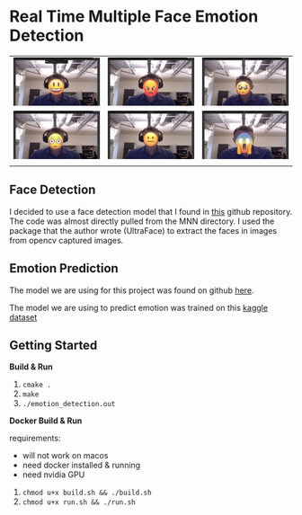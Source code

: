# Real Time Multiple Face Emotion Detection

| | | |
|:---------------------:|:-------------------:|:-----------------:|
|<img width="500" alt="happy example" src="assets/example_output/happy_example.png"> | <img width="500" alt="angry example" src="assets/example_output/angry_example.png"> | <img width="500" alt="sad example" src="assets/example_output/sad_example.png">|
| <img width="500" alt="surprised example" src="assets/example_output/surprised_example.png"> | <img width="500" alt="neutral example" src="assets/example_output/neutral_example.png"> | <img width="500" alt="fear example" src="assets/example_output/fear_example.png"> |
| | | |


## Face Detection

I decided to use a face detection model that I found in [this](https://github.com/Linzaer/Ultra-Light-Fast-Generic-Face-Detector-1MB) github repository. The code was almost directly pulled from the MNN directory. I used the package that the author wrote (UltraFace) to extract the faces in images from opencv captured images.


## Emotion Prediction

The model we are using for this project was found on github [here](https://github.com/martycheung/CppND-Facial-Emotion-Recognition/blob/master/model/Facial_Emotion_Recognition_Model_CNN.ipynb).

The model we are using to predict emotion was trained on this [kaggle dataset](https://www.kaggle.com/c/challenges-in-representation-learning-facial-expression-recognition-challenge/data?select=train.csv) 


## Getting Started

**Build & Run** <br>
1. `cmake .` <br>
2. `make` <br>
3. `./emotion_detection.out` <br>

**Docker Build & Run**

requirements:
- will not work on macos
- need docker installed & running
- need nvidia GPU

1. `chmod u+x build.sh && ./build.sh` <br>
2. `chmod u+x run.sh && ./run.sh` <br>

